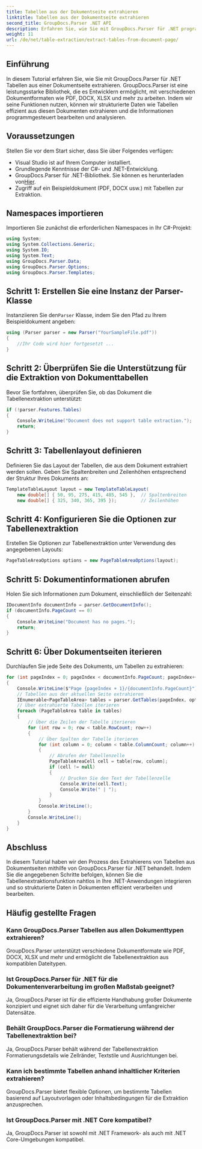 ```yaml
---
title: Tabellen aus der Dokumentseite extrahieren
linktitle: Tabellen aus der Dokumentseite extrahieren
second_title: GroupDocs.Parser .NET API
description: Erfahren Sie, wie Sie mit GroupDocs.Parser für .NET programmgesteuert Tabellen aus Dokumenten extrahieren. Dieses umfassende Tutorial bietet eine Schritt-für-Schritt-Anleitung.
weight: 11
url: /de/net/table-extraction/extract-tables-from-document-page/
---
```

## Einführung
In diesem Tutorial erfahren Sie, wie Sie mit GroupDocs.Parser für .NET Tabellen aus einer Dokumentseite extrahieren. GroupDocs.Parser ist eine leistungsstarke Bibliothek, die es Entwicklern ermöglicht, mit verschiedenen Dokumentformaten wie PDF, DOCX, XLSX und mehr zu arbeiten. Indem wir seine Funktionen nutzen, können wir strukturierte Daten wie Tabellen effizient aus diesen Dokumenten extrahieren und die Informationen programmgesteuert bearbeiten und analysieren.
## Voraussetzungen
Stellen Sie vor dem Start sicher, dass Sie über Folgendes verfügen:
- Visual Studio ist auf Ihrem Computer installiert.
- Grundlegende Kenntnisse der C#- und .NET-Entwicklung.
-  GroupDocs.Parser für .NET-Bibliothek. Sie können es herunterladen von[Hier](https://releases.groupdocs.com/parser/net/).
- Zugriff auf ein Beispieldokument (PDF, DOCX usw.) mit Tabellen zur Extraktion.

## Namespaces importieren
Importieren Sie zunächst die erforderlichen Namespaces in Ihr C#-Projekt:
```csharp
using System;
using System.Collections.Generic;
using System.IO;
using System.Text;
using GroupDocs.Parser.Data;
using GroupDocs.Parser.Options;
using GroupDocs.Parser.Templates;
```
## Schritt 1: Erstellen Sie eine Instanz der Parser-Klasse
 Instanziieren Sie den`Parser` Klasse, indem Sie den Pfad zu Ihrem Beispieldokument angeben:
```csharp
using (Parser parser = new Parser("YourSampleFile.pdf"))
{
    //Ihr Code wird hier fortgesetzt ...
}
```
## Schritt 2: Überprüfen Sie die Unterstützung für die Extraktion von Dokumenttabellen
Bevor Sie fortfahren, überprüfen Sie, ob das Dokument die Tabellenextraktion unterstützt:
```csharp
if (!parser.Features.Tables)
{
    Console.WriteLine("Document does not support table extraction.");
    return;
}
```
## Schritt 3: Tabellenlayout definieren
Definieren Sie das Layout der Tabellen, die aus dem Dokument extrahiert werden sollen. Geben Sie Spaltenbreiten und Zeilenhöhen entsprechend der Struktur Ihres Dokuments an:
```csharp
TemplateTableLayout layout = new TemplateTableLayout(
    new double[] { 50, 95, 275, 415, 485, 545 },  // Spaltenbreiten
    new double[] { 325, 340, 365, 395 });         // Zeilenhöhen
```
## Schritt 4: Konfigurieren Sie die Optionen zur Tabellenextraktion
Erstellen Sie Optionen zur Tabellenextraktion unter Verwendung des angegebenen Layouts:
```csharp
PageTableAreaOptions options = new PageTableAreaOptions(layout);
```
## Schritt 5: Dokumentinformationen abrufen
Holen Sie sich Informationen zum Dokument, einschließlich der Seitenzahl:
```csharp
IDocumentInfo documentInfo = parser.GetDocumentInfo();
if (documentInfo.PageCount == 0)
{
    Console.WriteLine("Document has no pages.");
    return;
}
```
## Schritt 6: Über Dokumentseiten iterieren
Durchlaufen Sie jede Seite des Dokuments, um Tabellen zu extrahieren:
```csharp
for (int pageIndex = 0; pageIndex < documentInfo.PageCount; pageIndex++)
{
    Console.WriteLine($"Page {pageIndex + 1}/{documentInfo.PageCount}");
    // Tabellen aus der aktuellen Seite extrahieren
    IEnumerable<PageTableArea> tables = parser.GetTables(pageIndex, options);
    // Über extrahierte Tabellen iterieren
    foreach (PageTableArea table in tables)
    {
        // Über die Zeilen der Tabelle iterieren
        for (int row = 0; row < table.RowCount; row++)
        {
            // Über Spalten der Tabelle iterieren
            for (int column = 0; column < table.ColumnCount; column++)
            {
                // Abrufen der Tabellenzelle
                PageTableAreaCell cell = table[row, column];
                if (cell != null)
                {
                    // Drucken Sie den Text der Tabellenzelle
                    Console.Write(cell.Text);
                    Console.Write(" | ");
                }
            }
            Console.WriteLine();
        }
        Console.WriteLine();
    }
}
```

## Abschluss
In diesem Tutorial haben wir den Prozess des Extrahierens von Tabellen aus Dokumentseiten mithilfe von GroupDocs.Parser für .NET behandelt. Indem Sie die angegebenen Schritte befolgen, können Sie die Tabellenextraktionsfunktion nahtlos in Ihre .NET-Anwendungen integrieren und so strukturierte Daten in Dokumenten effizient verarbeiten und bearbeiten.

## Häufig gestellte Fragen
### Kann GroupDocs.Parser Tabellen aus allen Dokumenttypen extrahieren?
GroupDocs.Parser unterstützt verschiedene Dokumentformate wie PDF, DOCX, XLSX und mehr und ermöglicht die Tabellenextraktion aus kompatiblen Dateitypen.
### Ist GroupDocs.Parser für .NET für die Dokumentenverarbeitung im großen Maßstab geeignet?
Ja, GroupDocs.Parser ist für die effiziente Handhabung großer Dokumente konzipiert und eignet sich daher für die Verarbeitung umfangreicher Datensätze.
### Behält GroupDocs.Parser die Formatierung während der Tabellenextraktion bei?
Ja, GroupDocs.Parser behält während der Tabellenextraktion Formatierungsdetails wie Zellränder, Textstile und Ausrichtungen bei.
### Kann ich bestimmte Tabellen anhand inhaltlicher Kriterien extrahieren?
GroupDocs.Parser bietet flexible Optionen, um bestimmte Tabellen basierend auf Layoutvorlagen oder Inhaltsbedingungen für die Extraktion anzusprechen.
### Ist GroupDocs.Parser mit .NET Core kompatibel?
Ja, GroupDocs.Parser ist sowohl mit .NET Framework- als auch mit .NET Core-Umgebungen kompatibel.